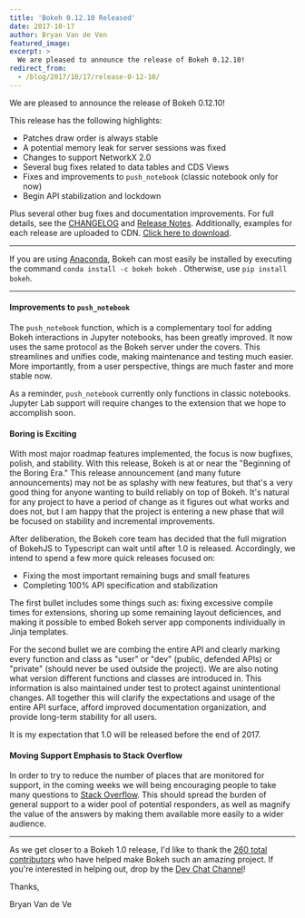 ```yaml
---
title: 'Bokeh 0.12.10 Released'
date: 2017-10-17
author: Bryan Van de Ven
featured_image:
excerpt: >
  We are pleased to announce the release of Bokeh 0.12.10!
redirect_from:
  - /blog/2017/10/17/release-0-12-10/
---
```


We are pleased to announce the release of Bokeh 0.12.10!

This release has the following highlights:

* Patches draw order is always stable
* A potential memory leak for server sessions was fixed
* Changes to support NetworkX 2.0
* Several bug fixes related to data tables and CDS Views
* Fixes and improvements to `push_notebook` (classic notebook only for now)
* Begin API stabilization and lockdown

Plus several other bug fixes and documentation improvements.
For full details, see the [CHANGELOG](https://github.com/bokeh/bokeh/blob/master/CHANGELOG)
and [Release Notes](https://docs.bokeh.org/en/0.12.10/docs/releases/0.12.10.html).
Additionally, examples for each release are uploaded to CDN.
[Click here to download](https://cdn.bokeh.org/bokeh/examples/examples-0.12.10.zip).

-----

If you are using
[Anaconda](https://www.anaconda.com/downloads), Bokeh can most easily be installed
by executing the command ``conda install -c bokeh bokeh`` . Otherwise, use
``pip install bokeh``.

-----

#### Improvements to `push_notebook`

The `push_notebook` function, which is a complementary tool for adding Bokeh interactions
in Jupyter notebooks, has been greatly improved. It now uses the same protocol as
the Bokeh server under the covers. This streamlines and unifies code, making maintenance
and testing much easier. More importantly, from a user perspective, things are much
faster and more stable now.

As a reminder, `push_notebook` currently only functions in classic notebooks. Jupyter
Lab support will require changes to the extension that we hope to accomplish soon.

#### Boring is Exciting

With most major roadmap features implemented, the focus is now bugfixes, polish,
and stability. With this release, Bokeh is at or near the "Beginning of the
Boring Era." This release announcement (and many future announcements) may not be as splashy
with new features, but that's a very good thing for anyone wanting to build reliably
on top of Bokeh. It's natural for any project to have a period of change as it
figures out what works and does not, but I am happy that the project is entering
a new phase that will be focused on stability and incremental improvements.

After deliberation, the Bokeh core team has decided that the full migration of BokehJS
to Typescript can wait until after 1.0 is released. Accordingly, we intend to spend a
few more quick releases focused on:

* Fixing the most important remaining bugs and small features
* Completing 100% API specification and stabilization

The first bullet includes some things such as: fixing excessive compile times for
extensions, shoring up some remaining layout deficiences, and making it possible to
embed  Bokeh server app components individually in Jinja templates.

For the second bullet we are combing the entire API and clearly marking every function
and class as "user" or "dev"  (public, defended APIs) or "private" (should never be used
outside the project). We are also noting what version different functions and classes are
introduced in. This information is also maintained under test to protect against
unintentional changes. All together this will clarify the expectations and usage of the
entire API surface, afford improved documentation organization, and provide long-term
stability for all users.

It is my expectation that 1.0 will be released before the end of 2017.

#### Moving Support Emphasis to Stack Overflow

In order to try to reduce the number of places that are monitored for support, in the
coming weeks we will being encouraging people to take many questions to [Stack
Overflow](https://stackoverflow.com/questions/tagged/bokeh). This should spread the
burden of general support to a wider pool of potential responders, as well as magnify
the value of the answers by making them available more easily to a wider audience.

-----

As we get closer to a Bokeh 1.0 release, I'd like to thank the [260
total contributors](https://github.com/bokeh/bokeh/graphs/contributors) who
have helped make Bokeh such an amazing project. If you're interested in
helping out, drop by the [Dev Chat Channel](https://gitter.im/bokeh/bokeh-dev)!

Thanks,

Bryan Van de Ve
